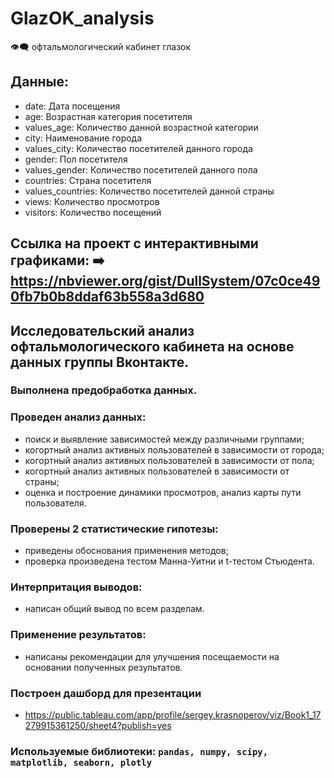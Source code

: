 # GlazOK_analysis
:eye_speech_bubble: офтальмологический кабинет глазок
## Данные:
- date: Дата посещения
- age: Возрастная категория посетителя
- values_age: Количество данной возрастной категории
- city: Наименование города
- values_city: Количество посетителей данного города
- gender: Пол посетителя
- values_gender: Количество посетителей данного пола
- countries: Страна посетителя
- values_countries: Количество посетителей данной страны
- views: Количество просмотров
- visitors: Количество посещений
## Ссылка на проект с интерактивными графиками: :arrow_right: <https://nbviewer.org/gist/DullSystem/07c0ce490fb7b0b8ddaf63b558a3d680>
## Исследовательский анализ офтальмологического кабинета на основе данных группы Вконтакте.
### Выполнена предобработка данных.
### Проведен анализ данных:
- поиск и выявление зависимостей между различными группами;
- когортный анализ активных пользователей в зависимости от города;
- когортный анализ активных пользователей в зависимости от пола;
- когортный анализ активных пользователей в зависимости от страны;
- оценка и построение динамики просмотров, анализ карты пути пользователя.
### Проверены 2 статистические гипотезы:
- приведены обоснования применения методов;
- проверка произведена тестом Манна-Уитни и t-тестом Стьюдента.
### Интерпритация выводов:
- написан общий вывод по всем разделам.
### Применение результатов:
- написаны рекомендации для улучшения посещаемости на основании полученных результатов.
### Построен дашборд для презентации
- https://public.tableau.com/app/profile/sergey.krasnoperov/viz/Book1_17279915361250/sheet4?publish=yes
### Используемые библиотеки: `pandas, numpy, scipy, matplotlib, seaborn, plotly`
